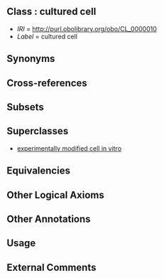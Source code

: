 
## Class : cultured cell

 * *IRI* = http://purl.obolibrary.org/obo/CL_0000010
 * *Label* = cultured cell

## Synonyms


## Cross-references


## Subsets


## Superclasses

 * [experimentally modified cell in vitro](../../CL/78/CL_0000578.md)

## Equivalencies


## Other Logical Axioms


## Other Annotations


## Usage


## External Comments

